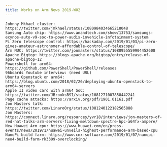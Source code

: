 ```yaml
---
title: Works on Arm News 2019-W02
---
```

    Johnny Mkhael cluster: https://twitter.com/jmkhael/status/1080984034665218048
    Samsung Auto chip: https://www.anandtech.com/show/13753/samsungs-exynos-auto-v9-soc-to-power-audis-invehicle-infotainment-system
    Pi Zero telescope control: https://hackaday.com/2019/01/03/pi-zero-gives-amateur-astronomer-affordable-control-of-telescope/
    Arm NUC: https://twitter.com/jonmasters/status/1080955559904452608
    Apache Bigtop: https://blogs.apache.org/bigtop/entry/release-of-apache-bigtop-12
    Powershell for arm64: https://github.com/PowerShell/PowerShell/releases
    96boards Youtube interview: (need URL)
    Ubuntu Openstack on arm64: https://blog.ubuntu.com/2018/02/26/deploying-ubuntu-openstack-to-arm64-servers
    Apple II video card with arm64 SoC: https://twitter.com/JBrooksBSI/status/1081271007858442241
    Page cache attacks: https://arxiv.org/pdf/1901.01161.pdf
    Jon Masters talk: https://twitter.com/LinaroOrg/status/1081240122182565888
    Jon Masters: https://connect.linaro.org/resources/yvr18/interviews/jon-masters-of-red-hat-talks-arm-servers-fixing-meltdown-spectre-hpc-a64fx-ampere/
    New Huawei Arm cpu: https://www.huawei.com/en/press-events/news/2019/1/huawei-unveils-highest-performance-arm-based-cpu
    NanoPi build farm: https://www.cnx-software.com/2019/01/07/nanopi-neo4-build-farm-rk3399-overclocking/
